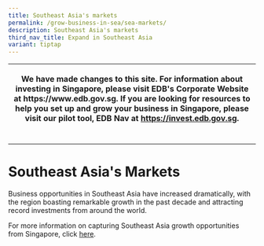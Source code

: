 ```yaml
---
title: Southeast Asia's markets
permalink: /grow-business-in-sea/sea-markets/
description: Southeast Asia's markets
third_nav_title: Expand in Southeast Asia
variant: tiptap
---
```

<table style="minWidth: 25px">
<colgroup>
<col>
</colgroup>
<tbody>
<tr>
<th rowspan="1" colspan="1">
<p>We have made changes to this site. For information about investing in
Singapore, please visit EDB's Corporate Website at https://www.edb.gov.sg.
If you are looking for resources to help you set up and grow your business
in Singapore, please visit our pilot tool, EDB Nav at <a href="https://invest.edb.gov.sg" rel="noopener noreferrer nofollow" target="_blank">https://invest.edb.gov.sg</a>.</p>
</th>
</tr>
<tr>
<td rowspan="1" colspan="1">
<p></p>
</td>
</tr>
</tbody>
</table>
<h1>Southeast Asia's Markets</h1>
<p>Business opportunities in Southeast Asia have increased dramatically,
with the region boasting remarkable growth in the past decade and attracting
record investments from around the world.</p>
<p></p>
<p>For more information on capturing Southeast Asia growth opportunities
from Singapore, click <a href="https://www.edb.gov.sg/en/business-insights/insights/capturing-southeast-asias-growth-opportunities-from-singapore.html" rel="noopener noreferrer nofollow" target="_blank">here</a>.</p>
